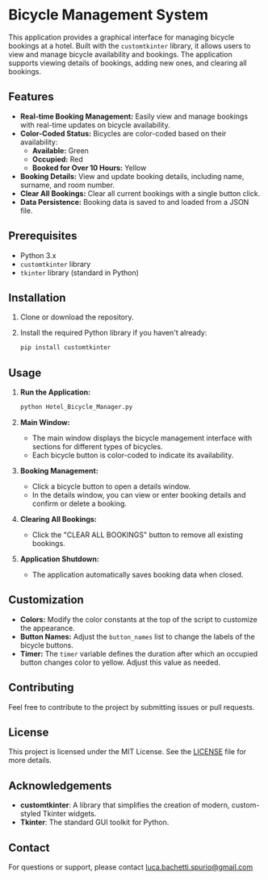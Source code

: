 # Bicycle Management System

This application provides a graphical interface for managing bicycle bookings at a hotel. Built with the `customtkinter` library, it allows users to view and manage bicycle availability and bookings. The application supports viewing details of bookings, adding new ones, and clearing all bookings.

## Features

- **Real-time Booking Management:** Easily view and manage bookings with real-time updates on bicycle availability.
- **Color-Coded Status:** Bicycles are color-coded based on their availability:
  - **Available:** Green
  - **Occupied:** Red
  - **Booked for Over 10 Hours:** Yellow
- **Booking Details:** View and update booking details, including name, surname, and room number.
- **Clear All Bookings:** Clear all current bookings with a single button click.
- **Data Persistence:** Booking data is saved to and loaded from a JSON file.

## Prerequisites

- Python 3.x
- `customtkinter` library
- `tkinter` library (standard in Python)

## Installation

1. Clone or download the repository.
2. Install the required Python library if you haven't already:

    ```bash
    pip install customtkinter
    ```

## Usage

1. **Run the Application:**

    ```bash
    python Hotel_Bicycle_Manager.py
    ```

2. **Main Window:**
   - The main window displays the bicycle management interface with sections for different types of bicycles.
   - Each bicycle button is color-coded to indicate its availability.

3. **Booking Management:**
   - Click a bicycle button to open a details window.
   - In the details window, you can view or enter booking details and confirm or delete a booking.

4. **Clearing All Bookings:**
   - Click the "CLEAR ALL BOOKINGS" button to remove all existing bookings.

5. **Application Shutdown:**
   - The application automatically saves booking data when closed.

## Customization

- **Colors:** Modify the color constants at the top of the script to customize the appearance.
- **Button Names:** Adjust the `button_names` list to change the labels of the bicycle buttons.
- **Timer:** The `timer` variable defines the duration after which an occupied button changes color to yellow. Adjust this value as needed.

## Contributing

Feel free to contribute to the project by submitting issues or pull requests.

## License

This project is licensed under the MIT License. See the [LICENSE](LICENSE) file for more details.

## Acknowledgements

- **customtkinter**: A library that simplifies the creation of modern, custom-styled Tkinter widgets.
- **Tkinter**: The standard GUI toolkit for Python.

## Contact

For questions or support, please contact luca.bachetti.spurio@gmail.com
